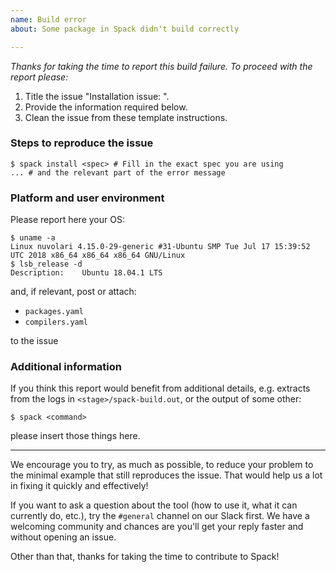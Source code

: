 ```yaml
---
name: Build error 
about: Some package in Spack didn't build correctly  

---
```


*Thanks for taking the time to report this build failure. To proceed with the
report please:*
1. Title the issue "Installation issue: <name-of-the-package>".
1. Provide the information required below.
1. Clean the issue from these template instructions.

### Steps to reproduce the issue

```console
$ spack install <spec> # Fill in the exact spec you are using
... # and the relevant part of the error message
```

### Platform and user environment

Please report here your OS:
```commandline
$ uname -a 
Linux nuvolari 4.15.0-29-generic #31-Ubuntu SMP Tue Jul 17 15:39:52 UTC 2018 x86_64 x86_64 x86_64 GNU/Linux
$ lsb_release -d
Description:	Ubuntu 18.04.1 LTS
``` 
and, if relevant, post or attach:

- `packages.yaml`
- `compilers.yaml`

to the issue

### Additional information

If you think this report would benefit from additional details, e.g. extracts 
from the logs in `<stage>/spack-build.out`, or the output of some other:
```console
$ spack <command>
```   
please insert those things here. 

-----

We encourage you to try, as much as possible, to reduce your problem to the minimal example that still reproduces the issue. That would help us a lot in fixing it quickly and effectively!

If you want to ask a question about the tool (how to use it, what it can currently do, etc.), try the `#general` channel on our Slack first. We have a welcoming community and chances are you'll get your reply faster and without opening an issue.

Other than that, thanks for taking the time to contribute to Spack!